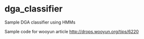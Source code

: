# dga_classifier
Sample DGA classifier using HMMs

Sample code for wooyun article <http://drops.wooyun.org/tips/6220>
